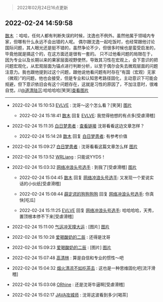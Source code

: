 > 2022年02月24日16点更新
<link rel="stylesheet" href="https://cdn.jsdelivr.net/gh/taotie6/sampleJSON@main/css/photo_show.css">
<meta name="referrer" content="no-referrer" />


 ## 2022-02-24 14:59:58 

 [㪚木](https://www.coolapk.com/feed/33788061?shareKey=ZTZjMTRiYWFhNGEyNjIxNzJkM2I~) ：哈哈，任何人都有判断失误的时候，沈逸也不例外。虽然他属于领域内专家，但哪有什么永远不会出错的人呢。
偶尔跟沈逸一起吃饭时，也经常跟他讨论国际问题，其人眼光还是挺不错的，虽然争论不少，但很多时候也是蛮受启发的，毕竟他就是搞这个的，在这方面还是很有一套的。
只不过他看问题的局限在于<!--break-->，因为专业以及长期以来的果家层面视野使然，导致其习性在宏观上，会下意识的把问题宏观化，从宏观层面为锚点进行判断分析，以至于偶尔会失去微观层面的问题注意力。我也跟他提到过这个问题，跟他说他看问题有时存在“有国（宏观）无家（微观）”的问题，他也会接受，但是专业和认知思考路径固化，主动意识下可能会规避，但下意识依旧会有这个问题存在，这就是习性的原因了，不加注意时，很难自觉。//<a class="feed-link-uname" href="/u/道清陆沉">@道清陆沉</a>:哈哈哈哈[笑哭]<a class="feed-forward-pic" href="http://image.coolapk.com/feed/2022/0224/14/889471_65bc6194_5045_8267_879@1080x2400.jpeg">查看图片</a> 

<div class="album">
</div>

 ------- 

- 2022-02-24 15:10:53 [EVLVE](uid=624501) : 沈哥～这个怎么看？[笑哭] [图片](http://image.coolapk.com/feed/2022/0224/15/624501_393b8838_6653_3283_662@822x1920.jpeg)

    - 2022-02-24 15:18:41 [㪚木](uid=1081091) 回复 [EVLVE](uid=624501): 我觉得他想的有点多[受虐滑稽] 

- 2022-02-24 15:11:35 [白日梦患者](uid=533502) : <a class="feed-link-url" href="http://weibo.com/7452092375/LgUzQxYn7" title="http://weibo.com/7452092375/LgUzQxYn7" target="_blank" rel="nofollow">查看链接</a>
沈哥看看这边文章怎样？ 

    - 2022-02-24 15:14:28 [㪚木](uid=1081091) 回复 [白日梦患者](uid=533502): 有参考价值 

- 2022-02-24 15:09:27 [白日梦患者](uid=533502) : 沈哥看看这篇文章怎么样 [图片](http://image.coolapk.com/feed/2022/0224/15/533502_ad27638d_6566_8314_472@1040x7966.jpeg)

- 2022-02-24 15:13:52 [WRLiang](uid=533595) : 只能说YYDS！ 

- 2022-02-24 15:03:32 [网络冲浪头号选手](uid=1864467) : 到我了[受虐滑稽] [图片](http://image.coolapk.com/feed/2022/0224/11/1074807_da27197b_4409_1651_165@828x542.jpeg)

    - 2022-02-24 15:04:45 [㪚木](uid=1081091) 回复 [网络冲浪头号选手](uid=1864467): 又发现一个爱说实话的小伙纸[受虐滑稽] 

    - 2022-02-24 15:08:44 [薛定谔的狗狗狗狗](uid=2327954) 回复 [网络冲浪头号选手](uid=1864467): 你真快[吃瓜] 

    - 2022-02-24 15:11:25 [EVLVE](uid=624501) 回复 [网络冲浪头号选手](uid=1864467): 哈哈哈哈，天秀，置顶根本停不下来[受虐滑稽] 

- 2022-02-24 15:11:00 [气运冲天撞大运](uid=3158661) : [图片] [图片](http://image.coolapk.com/feed/2022/0223/12/1595236_462cc779_2028_1026_480@1140x746.jpeg)

- 2022-02-24 15:10:28 [爱喝酸奶的二辰](uid=3820286) : 还得是沈哥 

- 2022-02-24 15:09:23 [爱喝酸奶的二辰](uid=3820286) : [图片] [图片](http://image.coolapk.com/feed/2022/0224/11/1074807_da27197b_4409_1651_165@828x542.jpeg)

- 2022-02-24 15:07:48 [高清林](uid=8114305) : 算是自信和专业的惯性～吧 

- 2022-02-24 15:04:32 [烟火清凉不如吃茶去](uid=4279524) : 这也是一种思维固化吧[流汗滑稽] 

- 2022-02-24 15:03:08 [ORhine](uid=3247844) : 还是沈哥牛逼啊[受虐滑稽] 

- 2022-02-24 15:02:17 [JAVA攻城师](uid=1305871) : 沈哥这波看到多少[喝茶] 

